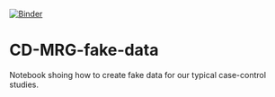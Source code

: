 [![Binder](https://mybinder.org/badge_logo.svg)](https://mybinder.org/v2/gh/ssi-dk/CD-MRG-fake-data/HEAD)


# CD-MRG-fake-data
Notebook shoing how to create fake data for our typical case-control studies.
